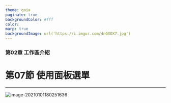 ```yaml
---
theme: gaia
paginate: true
backgroundColor: #fff
color: 
marp: true
backgroundImage: url('https://i.imgur.com/4nGXOX7.jpg')
---
```

<style>
section h1 {
  color: #48011f
}
</style>

<!-- _class: lead -->

### 第02章 工作區介紹
# 第07節 使用面板選單

---



![image-20210101180251636](../../../Library/Application%20Support/typora-user-images/image-20210101180251636.png)